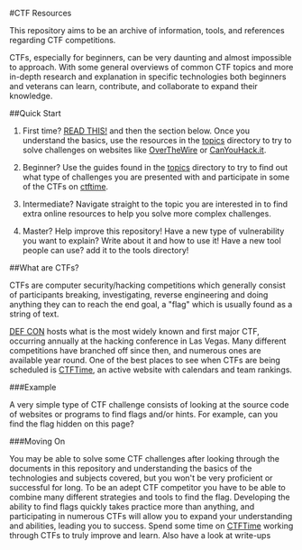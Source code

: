 #CTF Resources

This repository aims to be an archive of information, tools, and references regarding CTF competitions.

CTFs, especially for beginners, can be very daunting and almost impossible to approach. With some general overviews of common CTF topics and more in-depth research and explanation in specific technologies both beginners and veterans can learn, contribute, and collaborate to expand their knowledge.

##Quick Start

1. First time? [READ THIS!](http://trailofbits.github.io/ctf/) and then the section below. Once you understand the basics, use the resources in the [topics](./topics/) directory to try to solve challenges on websites like [OverTheWire](http://overthewire.org/wargames/) or [CanYouHack.it](http://canyouhack.it/).

2. Beginner? Use the guides found in the [topics](./topics/) directory to try to find out what type of challenges you are presented with and participate in some of the CTFs on [ctftime](https://ctftime.org/).

3. Intermediate? Navigate straight to the topic you are interested in to find extra online resources to help you solve more complex challenges.

4. Master? Help improve this repository! Have a new type of vulnerability you want to explain? Write about it and how to use it!  Have a new tool people can use? add it to the tools directory!

##What are CTFs?

CTFs are computer security/hacking competitions which generally consist of participants breaking, investigating, reverse engineering and doing anything they can to reach the end goal, a "flag" which is usually found as a string of text.

[DEF CON](http://en.wikipedia.org/wiki/DEF_CON) hosts what is the most widely known and first major CTF, occurring annually at the hacking conference in Las Vegas.  Many different competitions have branched off since then, and numerous ones are available year round.  One of the best places to see when CTFs are being scheduled is [CTFTime](https://ctftime.org/), an active website with calendars and team rankings.

###Example

A very simple type of CTF challenge consists of looking at the source code of websites or programs to find flags and/or hints.  For example, can you find the flag hidden on this page?

<!-- flag: 2_l33t_4_M3 -->

###Moving On

You may be able to solve some CTF challenges after looking through the documents in this repository and understanding the basics of the technologies and subjects covered, but you won't be very proficient or successful for long. To be an adept CTF competitor you have to be able to combine many different strategies and tools to find the flag.  Developing the ability to find flags quickly takes practice more than anything, and participating in numerous CTFs will allow you to expand your understanding and abilities, leading you to success. Spend some time on [CTFTime](https://ctftime.org/) working through CTFs to truly improve and learn. Also have a look at write-ups

